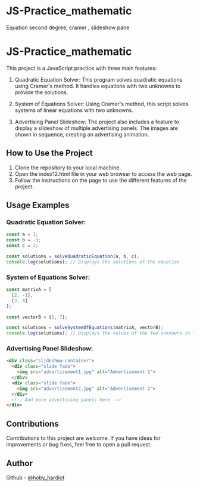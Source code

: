 # JS-Practice_mathematic
Equation second degree, cramer , slideshow pane


# JS-Practice_mathematic

This project is a JavaScript practice with three main features:

1. Quadratic Equation Solver: This program solves quadratic equations using Cramer's method. It handles equations with two unknowns to provide the solutions.

2. System of Equations Solver: Using Cramer's method, this script solves systems of linear equations with two unknowns.

3. Advertising Panel Slideshow: The project also includes a feature to display a slideshow of multiple advertising panels. The images are shown in sequence, creating an advertising animation.

## How to Use the Project

1. Clone the repository to your local machine.
2. Open the index12.html file in your web browser to access the web page.
3. Follow the instructions on the page to use the different features of the project.

## Usage Examples

### Quadratic Equation Solver:

```javascript
const a = 1;
const b = -3;
const c = 2;

const solutions = solveQuadraticEquation(a, b, c);
console.log(solutions); // Displays the solutions of the equation
```


### System of Equations Solver:
```javascript
const matrixA = [
  [2, -1],
  [3, 4]
];

const vectorB = [5, 7];

const solutions = solveSystemOfEquations(matrixA, vectorB);
console.log(solutions); // Displays the values of the two unknowns in the system

```

### Advertising Panel Slideshow:

```html
<div class="slideshow-container">
  <div class="slide fade">
    <img src="advertisement1.jpg" alt="Advertisement 1">
  </div>
  <div class="slide fade">
    <img src="advertisement2.jpg" alt="Advertisement 2">
  </div>
  <!-- Add more advertising panels here -->
</div>
```

## Contributions
Contributions to this project are welcome. If you have ideas for improvements or bug fixes, feel free to open a pull request.


## Author
Github - [@hoby_hardiot](https://www.githun.com/hobyhardiot)
